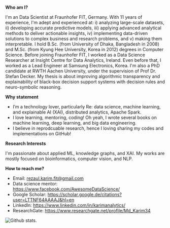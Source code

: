 **Who am I?**

I'm an Data Scientist at Fraunhofer FIT, Germany. With 11 years of experience, I'm adept and experienced at: i) analyzing large-scale datasets, ii) developing accurate predictive models, iii) applying advanced analytical methods to deliver actionable insights, iv) implementing data-driven solutions to complex business and research problems, and v) making them interpretable. I hold B.Sc. (from University of Dhaka, Bangladesh in 2008) and M.Sc. (from Kyung Hee University, Korea in 2012) degrees in Computer Science. Before joining Fraunhofer FIT, I worked as a Data Science Researcher at Insight Centre for Data Analytics, Ireland. Even before that, I worked as a Lead Engineer at Samsung Electronics, Korea. I'm also a PhD candidate at RWTH Aachen University, under the supervision of Prof Dr. Stefan Decker. My thesis is about improving algorithmic transparency and explainability of black-box decision support systems with decision rules and neuro-symbolic reasoning. 

**Why statement**

- I’m a technology lover, particularly Re: data science, machine learning, and explainable AI (XAI), distributed analytics, Apache Spark. 
- I love learning, mentoring, coding! Oh yeah, I wrote several books on machine learning, deep learning, and big data engineering.
- I believe in reprodcuable research, hence I loving sharing my codes and implementations on GitHub! 

**Research Interests** 

I'm passionate about applied ML, knowledge graphs, and XAI. My works are mostly focused on bioinformatics, computer vision, and NLP.

**How to reach me?**

- Email: rezaul.karim.fit@gmail.com
- Data science mentor: https://www.facebook.com/AwesomeDataScience/ 
- Google Scholar: https://scholar.google.de/citations?user=LTTNF64AAAAJ&hl=en
- LinkedIn: https://www.linkedin.com/in/karimanalytics/ 
- ResearchGate: https://www.researchgate.net/profile/Md_Karim34 

![Github stats](https://github-readme-stats.vercel.app/api?username=rezacsedu&show_icons=true&hide_border=false).

